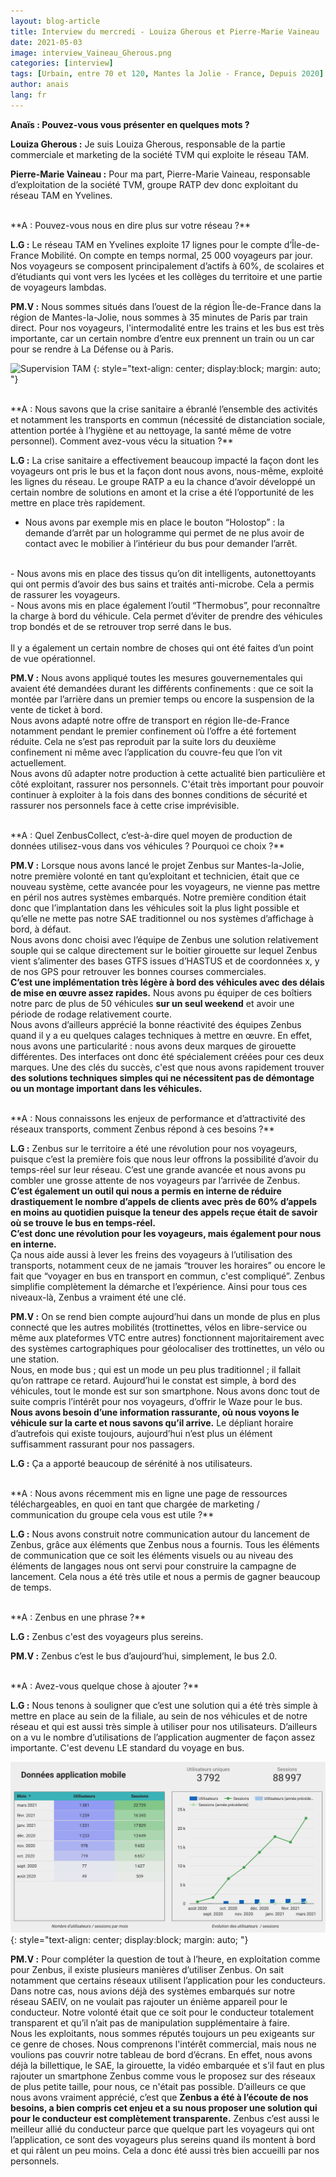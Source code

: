 ```yaml
---
layout: blog-article
title: Interview du mercredi - Louiza Gherous et Pierre-Marie Vaineau
date: 2021-05-03
image: interview_Vaineau_Gherous.png
categories: [interview]
tags: [Urbain, entre 70 et 120, Mantes la Jolie - France, Depuis 2020]
author: anais
lang: fr
---
```


**Anaïs&nbsp;: Pouvez-vous vous présenter en quelques mots&nbsp;?**

**Louiza Gherous&nbsp;:** Je suis Louiza Gherous, responsable de la partie commerciale et marketing de la société TVM qui exploite le réseau TAM.

**Pierre-Marie Vaineau&nbsp;:** Pour ma part, Pierre-Marie Vaineau, responsable d’exploitation de la société TVM, groupe RATP dev donc exploitant du réseau TAM en Yvelines. 

<br>
**A&nbsp;: Pouvez-vous nous en dire plus sur votre réseau&nbsp;?**

**L.G&nbsp;:** Le réseau TAM en Yvelines exploite 17 lignes pour le compte d’Île-de-France Mobilité. On compte en temps normal, 25 000 voyageurs par jour. Nos voyageurs se composent principalement d’actifs à 60%, de scolaires et d’étudiants qui vont vers les lycées et les collèges du territoire et une partie de voyageurs lambdas. 

**PM.V&nbsp;:** Nous sommes situés dans l’ouest de la région Île-de-France dans la région de Mantes-la-Jolie, nous sommes à 35 minutes de Paris par train direct. Pour nos voyageurs, l'intermodalité entre les trains et les bus est très importante, car un certain nombre d’entre eux prennent un train ou un car pour se rendre à La Défense ou à Paris.

![Supervision TAM](/assets/img/blog/ScreenShot_réseau_TAM.png)
{: style="text-align: center; display:block; margin: auto; "}

<br>
**A&nbsp;: Nous savons que la crise sanitaire a ébranlé l’ensemble des activités et notamment les transports en commun (nécessité de distanciation sociale, attention portée à l’hygiène et au nettoyage, la santé même de votre personnel). Comment avez-vous vécu la situation&nbsp;?**

**L.G&nbsp;:** La crise sanitaire a effectivement beaucoup impacté la façon dont les voyageurs ont pris le bus et la façon dont nous avons, nous-même, exploité les lignes du réseau. Le groupe RATP a eu la chance d’avoir développé un certain nombre de solutions en amont et la crise a été l’opportunité de les mettre en place très rapidement.
<br>
- Nous avons par exemple mis en place le bouton “Holostop”&nbsp;: la demande d’arrêt par un hologramme qui permet de ne plus avoir de contact avec le mobilier à l’intérieur du bus pour demander l’arrêt.
<br>
- Nous avons mis en place des tissus qu’on dit intelligents, autonettoyants qui ont permis d’avoir des bus sains et traités anti-microbe. Cela a permis de rassurer les voyageurs. 
<br>
- Nous avons mis en place également l’outil “Thermobus”, pour reconnaître la charge à bord du véhicule. Cela permet d’éviter de prendre des véhicules trop bondés et de se retrouver trop serré dans le bus.
<br><br>
Il y a également un certain nombre de choses qui ont été faites d’un point de vue opérationnel.

**PM.V&nbsp;:** Nous avons appliqué toutes les mesures gouvernementales qui avaient été demandées durant les différents confinements : que ce soit la montée par l’arrière dans un premier temps ou encore la suspension de la vente de ticket à bord.
<br>
Nous avons adapté notre offre de transport en région Ile-de-France notamment pendant le premier confinement où l’offre a été fortement réduite. Cela ne s’est pas reproduit par la suite lors du deuxième confinement ni même avec l’application du couvre-feu que l’on vit actuellement.
<br>
Nous avons dû adapter notre production à cette actualité bien particulière et côté exploitant, rassurer nos personnels. C'était très important pour pouvoir continuer à exploiter à la fois dans des bonnes conditions de sécurité et rassurer nos personnels face à cette crise imprévisible. 

<br>
**A&nbsp;: Quel ZenbusCollect, c’est-à-dire quel moyen de production de données utilisez-vous dans vos véhicules&nbsp;? Pourquoi ce choix&nbsp;?**

**PM.V&nbsp;:** Lorsque nous avons lancé le projet Zenbus sur Mantes-la-Jolie, notre première volonté en tant qu’exploitant et technicien, était que ce nouveau système, cette avancée pour les voyageurs, ne vienne pas mettre en péril nos autres systèmes embarqués. Notre première condition était donc que l’implantation dans les véhicules soit la plus light possible et qu’elle ne mette pas notre SAE traditionnel ou nos systèmes d’affichage à bord, à défaut.
<br>
Nous avons donc choisi avec l’équipe de Zenbus une solution relativement souple qui se calque directement sur le boitier girouette sur lequel Zenbus vient s’alimenter des bases GTFS issues d’HASTUS et de coordonnées x, y de nos GPS pour retrouver les bonnes courses commerciales.
<br>
**C’est une implémentation très légère à bord des véhicules avec des délais de mise en œuvre assez rapides.** Nous avons pu équiper de ces boîtiers notre parc de plus de 50 véhicules **sur un seul weekend** et avoir une période de rodage relativement courte.
<br>
Nous avons d’ailleurs apprécié la bonne réactivité des équipes Zenbus quand il y a eu quelques calages techniques à mettre en œuvre. En effet, nous avons une particularité : nous avons deux marques de girouette différentes. Des interfaces ont donc été spécialement créées pour ces deux marques. Une des clés du succès, c'est que nous avons rapidement trouver **des solutions techniques simples qui ne nécessitent pas de démontage ou un montage important dans les véhicules.**

<br>
**A&nbsp;: Nous connaissons les enjeux de performance et d’attractivité des réseaux transports, comment Zenbus répond à ces besoins&nbsp;?**

**L.G&nbsp;:** Zenbus sur le territoire a été une révolution pour nos voyageurs, puisque c’est la première fois que nous leur offrons la possibilité d’avoir du temps-réel sur leur réseau. C’est une grande avancée et nous avons pu combler une grosse attente de nos voyageurs par l’arrivée de Zenbus.
<br>
**C’est également un outil qui nous a permis en interne de réduire drastiquement le nombre d’appels de clients avec près de 60% d’appels en moins au quotidien puisque la teneur des appels reçue était de savoir où se trouve le bus en temps-réel.**
<br>
**C’est donc une révolution pour les voyageurs, mais également pour nous en interne.**
<br>
Ça nous aide aussi à lever les freins des voyageurs à l’utilisation des transports, notamment ceux de ne jamais “trouver les horaires” ou encore le fait que “voyager en bus en transport en commun, c'est compliqué”. Zenbus simplifie complètement la démarche et l’expérience. Ainsi pour tous ces niveaux-là, Zenbus a vraiment été une clé. 

**PM.V&nbsp;:** On se rend bien compte aujourd’hui dans un monde de plus en plus connecté que les autres mobilités (trottinettes, vélos en libre-service ou même aux plateformes VTC entre autres) fonctionnent majoritairement avec des systèmes cartographiques pour géolocaliser des trottinettes, un vélo ou une station.
<br>
Nous, en mode bus&nbsp;; qui est un mode un peu plus traditionnel&nbsp;; il fallait qu’on rattrape ce retard. Aujourd’hui le constat est simple, à bord des véhicules, tout le monde est sur son smartphone. Nous avons donc tout de suite compris l’intérêt pour nos voyageurs, d’offrir le Waze pour le bus. **Nous avons besoin d’une information rassurante, où nous voyons le véhicule sur la carte et nous savons qu’il arrive.** Le dépliant horaire d’autrefois qui existe toujours, aujourd’hui n’est plus un élément suffisamment rassurant pour nos passagers.

**L.G&nbsp;:** Ça a apporté beaucoup de sérénité à nos utilisateurs.

<br>
**A&nbsp;: Nous avons récemment mis en ligne une page de ressources téléchargeables, en quoi en tant que chargée de marketing / communication du groupe cela vous est utile&nbsp;?**

**L.G&nbsp;:** Nous avons construit notre communication autour du lancement de Zenbus, grâce aux éléments que Zenbus nous a fournis. Tous les éléments de communication que ce soit les éléments visuels ou au niveau des éléments de langages nous ont servi pour construire la campagne de lancement. Cela nous a été très utile et nous a permis de gagner beaucoup de temps.

<br>
**A&nbsp;: Zenbus en une phrase&nbsp;?**

**L.G&nbsp;:** Zenbus c'est des voyageurs plus sereins.

**PM.V&nbsp;:** Zenbus c’est le bus d’aujourd’hui, simplement, le bus 2.0.

<br>
**A&nbsp;: Avez-vous quelque chose à ajouter&nbsp;?**

**L.G&nbsp;:** Nous tenons à souligner que c’est une solution qui a été très simple à mettre en place au sein de la filiale, au sein de nos véhicules et de notre réseau et qui est aussi très simple à utiliser pour nos utilisateurs. D’ailleurs on a vu le nombre d’utilisations de l’application augmenter de façon assez importante. C'est devenu LE standard du voyage en bus.

![Usages TAM](/assets/img/blog/usagesapp_TAM.png)
{: style="text-align: center; display:block; margin: auto; "}

**PM.V&nbsp;:** Pour compléter la question de tout à l’heure, en exploitation comme pour Zenbus, il existe plusieurs manières d’utiliser Zenbus. On sait notamment que certains réseaux utilisent l’application pour les conducteurs. Dans notre cas, nous avions déjà des systèmes embarqués sur notre réseau SAEIV, on ne voulait pas rajouter un énième appareil pour le conducteur. Notre volonté était que ce soit pour le conducteur totalement transparent et qu’il n’ait pas de manipulation supplémentaire à faire.
<br>
Nous les exploitants, nous sommes réputés toujours un peu exigeants sur ce genre de choses. Nous comprenons l'intérêt commercial, mais nous ne voulions pas couvrir notre tableau de bord d’écrans. En effet, nous avons déjà la billettique, le SAE, la girouette, la vidéo embarquée et s’il faut en plus rajouter un smartphone Zenbus comme vous le proposez sur des réseaux de plus petite taille, pour nous, ce n'était pas possible. D’ailleurs ce que nous avons vraiment apprécié, c’est que **Zenbus a été à l’écoute de nos besoins, a bien compris cet enjeu et a su nous proposer une solution qui pour le conducteur est complètement transparente.** Zenbus c’est aussi le meilleur allié du conducteur parce que quelque part les voyageurs qui ont l’application, ce sont des voyageurs plus sereins quand ils montent à bord et qui râlent un peu moins. Cela a donc été aussi très bien accueilli par nos personnels.
